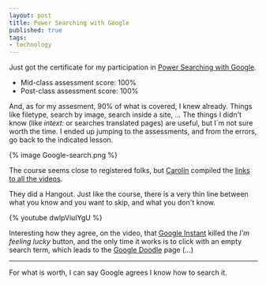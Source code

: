 ```yaml
---
layout: post
title: Power Searching with Google
published: true 
tags:
- technology 
---
```


Just got the certificate for my participation in [Power Searching
with
Google](http://www.google.com/insidesearch/landing/powersearching.html). 

* Mid-class assessment score:  100%
* Post-class assessment score:  100%

And, as for my assesment, 90% of what is covered, I knew already. Things like filetype, search by image, search inside a site, ...
The things I didn't know (like *intext:* or searches translated pages) are useful, but I´m
not sure worth the time. I ended up jumping to the assessments, and from
the errors, go back to the indicated lesson.

{% image Google-search.png %}
<!--more-->
The course seems close to registered folks, but
[Carolin](http://www.twitter.com/bumsonseats) compiled the
[links to all the
videos](http://bumsonseats.wordpress.com/2012/07/20/power-searching-with-google-2/).


They did a Hangout. Just like the course, there is a very thin line
between what you know and you want to skip, and what you don't know.

{% youtube dwlpViuIYgU %}

Interesting how they agree, on the video,  that [Google Instant](http://www.google.com/insidesearch/features/instant/about.html) killed the *I'm feeling
lucky* button, and the only time it works is to click with an empty search
term, which leads to the [Google
Doodle](https://www.google.com/doodles/finder/2012/All%20doodles) page (...)

---
For what is worth, I can say Google agrees I know how to search it.
